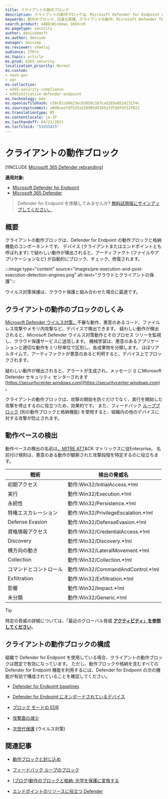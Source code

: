 ```yaml
---
title: クライアントの動作ブロック
description: クライアントの動作ブロックは、Microsoft Defender for Endpoint の動作ブロックと格納機能の一部です。
keywords: 動作のブロック、迅速な保護、クライアントの動作、Microsoft Defender for Endpoint
search.product: eADQiWindows 10XVcnh
ms.pagetype: security
author: denisebmsft
ms.author: deniseb
manager: dansimp
ms.reviewer: shwetaj
audience: ITPro
ms.topic: article
ms.prod: m365-security
localization_priority: Normal
ms.custom:
- next-gen
- edr
ms.collection:
- m365-security-compliance
- m365initiative-defender-endpoint
ms.technology: mde
ms.openlocfilehash: c58c81cd4623ec03850c167cad285e052413174c
ms.sourcegitcommit: a8d8cee7df535a150985d6165afdfddfdf21f622
ms.translationtype: MT
ms.contentlocale: ja-JP
ms.lasthandoff: 04/21/2021
ms.locfileid: "51933423"
---
```

# <a name="client-behavioral-blocking"></a>クライアントの動作ブロック

[!INCLUDE [Microsoft 365 Defender rebranding](../../includes/microsoft-defender.md)]

**適用対象:**
- [Microsoft Defender for Endpoint](https://go.microsoft.com/fwlink/p/?linkid=2154037)
- [Microsoft 365 Defender](https://go.microsoft.com/fwlink/?linkid=2118804)

>Defender for Endpoint を体験してみませんか? [無料試用版にサインアップしてください。](https://www.microsoft.com/microsoft-365/windows/microsoft-defender-atp?ocid=docs-wdatp-assignaccess-abovefoldlink)

## <a name="overview"></a>概要

クライアントの動作ブロックは、Defender [](https://docs.microsoft.com/microsoft-365/security/defender-endpoint/behavioral-blocking-containment) for Endpoint の動作ブロックと格納機能のコンポーネントです。 デバイス (クライアントまたはエンドポイントとも呼ばれます) で疑わしい動作が検出されると、アーティファクト (ファイルやアプリケーションなど) が自動的にブロック、チェック、修復されます。 

:::image type="content" source="images/pre-execution-and-post-execution-detection-engines.png" alt-text="クラウドとクライアントの保護":::

ウイルス対策保護は、クラウド保護と組み合わせた場合に最適です。

## <a name="how-client-behavioral-blocking-works"></a>クライアントの動作のブロックのしくみ

[Microsoft Defender ウイルス対策、](https://docs.microsoft.com/windows/security/threat-protection/microsoft-defender-antivirus/microsoft-defender-antivirus-in-windows-10)不審な動作、悪意のあるコード、ファイルレス攻撃やメモリ内攻撃など、デバイスで検出できます。 疑わしい動作が検出されると、Microsoft Defender ウイルス対策動作とそのプロセス ツリーを監視し、クラウド保護サービスに送信します。 機械学習は、悪意のあるアプリケーションと適切な動作をミリ秒単位で区別し、各成果物を分類します。 ほぼリアルタイムで、アーティファクトが悪意のあると判明すると、デバイス上でブロックされます。 

疑わしい動作が検出されると、アラートが生成[](https://docs.microsoft.com/microsoft-365/security/defender-endpoint/alerts-queue)され、メッセージ () にMicrosoft Defender セキュリティ センターされます [https://securitycenter.windows.com](https://securitycenter.windows.com) 。

クライアントの動作ブロックは、攻撃の開始を防ぐだけでなく、実行を開始した攻撃を停止するのに役立つため、効果的です。 また、フィードバック [ループブロック](feedback-loop-blocking.md) (別の動作ブロックと格納機能) を使用すると、組織内の他のデバイスに対する攻撃が防止されます。

## <a name="behavior-based-detections"></a>動作ベースの検出

動作ベースの検出の名前は[、MITRE ATT](https://attack.mitre.org/matrices/enterprise)&CK マトリックスに従Enterprise。 名前付け規則は、悪意のある動作が観察された攻撃段階を特定するのに役立ちます。


|戦術 |   検出の脅威名 |
|----|----|
|初期アクセス | 動作:Win32/InitialAccess.*!ml |
|実行  | 動作:Win32/Execution.*!ml |
|永続性    | 動作:Win32/Persistence.*!ml |
|特権エスカレーション   | 動作:Win32/PrivilegeEscalation.*!ml |
|Defense Evasion    | 動作:Win32/DefenseEvasion.*!ml |
|資格情報アクセス  | 動作:Win32/CredentialAccess.*!ml |
|Discovery  | 動作:Win32/Discovery.*!ml |
|横方向の動き | 動作:Win32/LateralMovement.*!ml |
|Collection |   動作:Win32/Collection.*!ml |
|コマンドとコントロール | 動作:Win32/CommandAndControl.*!ml |
|Exfiltration   | 動作:Win32/Exfiltration.*!ml |
|影響 | 動作:Win32/Impact.*!ml |
|未分類  | 動作:Win32/Generic.*!ml |

> [!TIP]
> 特定の脅威の詳細については、「最近のグローバル脅威 **[アクティビティ」を参照してください](https://www.microsoft.com/wdsi/threats)**。


## <a name="configuring-client-behavioral-blocking"></a>クライアントの動作ブロックの構成

組織で Defender for Endpoint を使用している場合、クライアントの動作ブロックは既定で有効になっています。 ただし、動作ブロックや格納を含むすべての Defender [](behavioral-blocking-containment.md)for Endpoint 機能を利用するには、Defender for Endpoint の次の機能が有効で構成されていることを確認してください。

- [Defender for Endpoint baselines](https://docs.microsoft.com/microsoft-365/security/defender-endpoint/configure-machines-security-baseline)

- [Defender for Endpoint にオンボードされているデバイス](https://docs.microsoft.com/microsoft-365/security/defender-endpoint/onboard-configure)

- [ブロック モードの EDR](https://docs.microsoft.com/microsoft-365/security/defender-endpoint/edr-in-block-mode)

- [攻撃面の減少](https://docs.microsoft.com/microsoft-365/security/defender-endpoint/attack-surface-reduction)

- [次世代保護](https://docs.microsoft.com/windows/security/threat-protection/microsoft-defender-antivirus/configure-microsoft-defender-antivirus-features) (ウイルス対策)

## <a name="related-articles"></a>関連記事

- [動作ブロックと封じ込め](behavioral-blocking-containment.md)

- [フィードバック ループのブロック](feedback-loop-blocking.md)

- [(ブログ)動作のブロックと格納: 光学を保護に変換する](https://www.microsoft.com/security/blog/2020/03/09/behavioral-blocking-and-containment-transforming-optics-into-protection/)

- [エンドポイントのリソースに役立つ Defender](https://docs.microsoft.com/microsoft-365/security/defender-endpoint/helpful-resources)
